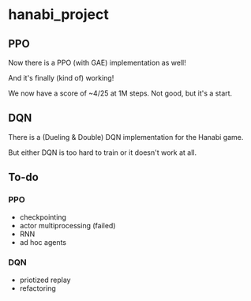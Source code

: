 # hanabi_project

## PPO

Now there is a PPO (with GAE) implementation as well!

And it's finally (kind of) working!

We now have a score of ~4/25 at 1M steps. Not good, but it's a start.

## DQN

There is a (Dueling & Double) DQN implementation for the Hanabi game.

But either DQN is too hard to train or it doesn't work at all.

## To-do

### PPO

- checkpointing
- actor multiprocessing (failed)
- RNN
- ad hoc agents

### DQN

- priotized replay
- refactoring
